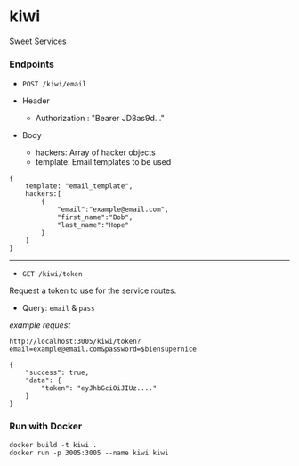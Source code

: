 # kiwi

Sweet Services

### Endpoints

- `POST /kiwi/email`

- Header

  - Authorization : "Bearer JD8as9d..."

- Body
  - hackers: Array of hacker objects
  - template: Email templates to be used

```
{
    template: "email_template",
    hackers:[
        {
            "email":"example@email.com",
            "first_name":"Bob",
            "last_name":"Hope"
        }
    ]
}
```

---

- `GET /kiwi/token`

Request a token to use for the service routes.

- Query: `email` & `pass`

_example request_

`http://localhost:3005/kiwi/token?email=example@email.com&password=$biensupernice`

```
{
    "success": true,
    "data": {
        "token": "eyJhbGciOiJIUz...."
    }
}
```

### Run with Docker
```
docker build -t kiwi .
docker run -p 3005:3005 --name kiwi kiwi
```
